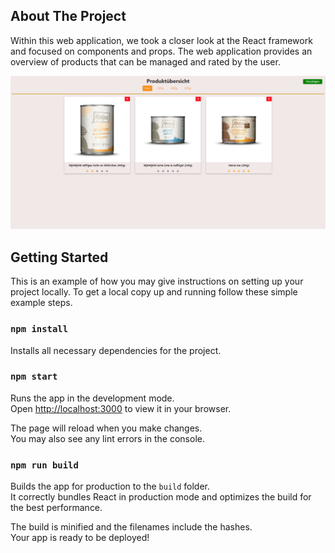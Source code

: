 ## About The Project

Within this web application, we took a closer look at the React framework and focused on components and props.
The web application provides an overview of products that can be managed and rated by the user.

![](Food_Tracker.png)

## Getting Started

This is an example of how you may give instructions on setting up your project locally.
To get a local copy up and running follow these simple example steps.

### `npm install`

Installs all necessary dependencies for the project.

### `npm start`

Runs the app in the development mode.\
Open [http://localhost:3000](http://localhost:3000) to view it in your browser.

The page will reload when you make changes.\
You may also see any lint errors in the console.

### `npm run build`

Builds the app for production to the `build` folder.\
It correctly bundles React in production mode and optimizes the build for the best performance.

The build is minified and the filenames include the hashes.\
Your app is ready to be deployed!
